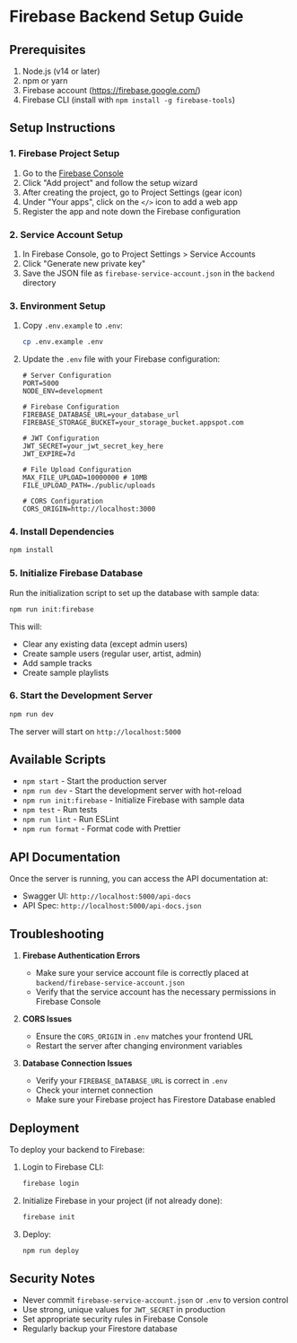 # Firebase Backend Setup Guide

## Prerequisites

1. Node.js (v14 or later)
2. npm or yarn
3. Firebase account (https://firebase.google.com/)
4. Firebase CLI (install with `npm install -g firebase-tools`)

## Setup Instructions

### 1. Firebase Project Setup

1. Go to the [Firebase Console](https://console.firebase.google.com/)
2. Click "Add project" and follow the setup wizard
3. After creating the project, go to Project Settings (gear icon)
4. Under "Your apps", click on the `</>` icon to add a web app
5. Register the app and note down the Firebase configuration

### 2. Service Account Setup

1. In Firebase Console, go to Project Settings > Service Accounts
2. Click "Generate new private key"
3. Save the JSON file as `firebase-service-account.json` in the `backend` directory

### 3. Environment Setup

1. Copy `.env.example` to `.env`:
   ```bash
   cp .env.example .env
   ```
2. Update the `.env` file with your Firebase configuration:
   ```
   # Server Configuration
   PORT=5000
   NODE_ENV=development
   
   # Firebase Configuration
   FIREBASE_DATABASE_URL=your_database_url
   FIREBASE_STORAGE_BUCKET=your_storage_bucket.appspot.com
   
   # JWT Configuration
   JWT_SECRET=your_jwt_secret_key_here
   JWT_EXPIRE=7d
   
   # File Upload Configuration
   MAX_FILE_UPLOAD=10000000 # 10MB
   FILE_UPLOAD_PATH=./public/uploads
   
   # CORS Configuration
   CORS_ORIGIN=http://localhost:3000
   ```

### 4. Install Dependencies

```bash
npm install
```

### 5. Initialize Firebase Database

Run the initialization script to set up the database with sample data:

```bash
npm run init:firebase
```

This will:
- Clear any existing data (except admin users)
- Create sample users (regular user, artist, admin)
- Add sample tracks
- Create sample playlists

### 6. Start the Development Server

```bash
npm run dev
```

The server will start on `http://localhost:5000`

## Available Scripts

- `npm start` - Start the production server
- `npm run dev` - Start the development server with hot-reload
- `npm run init:firebase` - Initialize Firebase with sample data
- `npm test` - Run tests
- `npm run lint` - Run ESLint
- `npm run format` - Format code with Prettier

## API Documentation

Once the server is running, you can access the API documentation at:
- Swagger UI: `http://localhost:5000/api-docs`
- API Spec: `http://localhost:5000/api-docs.json`

## Troubleshooting

1. **Firebase Authentication Errors**
   - Make sure your service account file is correctly placed at `backend/firebase-service-account.json`
   - Verify that the service account has the necessary permissions in Firebase Console

2. **CORS Issues**
   - Ensure the `CORS_ORIGIN` in `.env` matches your frontend URL
   - Restart the server after changing environment variables

3. **Database Connection Issues**
   - Verify your `FIREBASE_DATABASE_URL` is correct in `.env`
   - Check your internet connection
   - Make sure your Firebase project has Firestore Database enabled

## Deployment

To deploy your backend to Firebase:

1. Login to Firebase CLI:
   ```bash
   firebase login
   ```

2. Initialize Firebase in your project (if not already done):
   ```bash
   firebase init
   ```

3. Deploy:
   ```bash
   npm run deploy
   ```

## Security Notes

- Never commit `firebase-service-account.json` or `.env` to version control
- Use strong, unique values for `JWT_SECRET` in production
- Set appropriate security rules in Firebase Console
- Regularly backup your Firestore database
